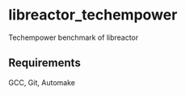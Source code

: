 # libreactor_techempower

Techempower benchmark of libreactor

## Requirements

GCC, Git, Automake


